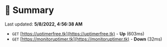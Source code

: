 # 📖 Summary
Last updated: **5/8/2022, 4:56:38 AM**

- `GET` [https://uptimerfree.tk](https://uptimerfree.tk) - **Up** (603ms)
- `GET` [https://monitoruptimer.tk](https://monitoruptimer.tk) - **Down** (32ms)
